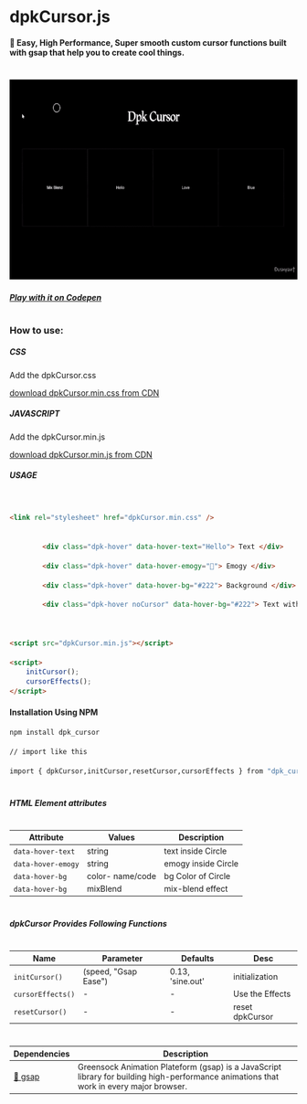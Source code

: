# dpkCursor.js

#### 🤍 Easy, High Performance, Super smooth custom cursor functions built with gsap that help you to create cool things.

#

<p align="left">        
    <a href="#">
        <img src="./src/img/dpkCursor.gif" height="350">
    </a>
</p>

##### [Play with it on Codepen]

#

### How to use:

##### CSS

Add the dpkCursor.css

[download dpkCursor.min.css from CDN]

##### JAVASCRIPT

Add the dpkCursor.min.js

[download dpkCursor.min.js from CDN]

##### USAGE

```HTML


<link rel="stylesheet" href="dpkCursor.min.css" />


        <div class="dpk-hover" data-hover-text="Hello"> Text </div>

        <div class="dpk-hover" data-hover-emogy="💚"> Emogy </div>

        <div class="dpk-hover" data-hover-bg="#222"> Background </div>

        <div class="dpk-hover noCursor" data-hover-bg="#222"> Text with Background </div>



<script src="dpkCursor.min.js"></script>

<script>
    initCursor();
    cursorEffects();
</script>


```

#### Installation Using NPM

```sh
npm install dpk_cursor

// import like this

import { dpkCursor,initCursor,resetCursor,cursorEffects } from "dpk_cursor/module/dpkCursor";

```

#

##### HTML Element attributes

#

| Attribute          | Values           | Description         |
| ------------------ | ---------------- | ------------------- |
| `data-hover-text`  | string           | text inside Circle  |
| `data-hover-emogy` | string           | emogy inside Circle |
| `data-hover-bg`    | color- name/code | bg Color of Circle  |
| `data-hover-bg`    | mixBlend         | mix-blend effect    |

#

##### dpkCursor Provides Following Functions

#

| Name              | Parameter            | Defaults         | Desc            |
| ----------------- | -------------------- | ---------------- | --------------- |
| `initCursor()`    | (speed, "Gsap Ease") | 0.13, 'sine.out' | initialization  |
| `cursorEffects()` | -                    | -                | Use the Effects |
| `resetCursor()`   | -                    | -                | reset dpkCursor |

#

| Dependencies | Description                                                                                                                             |
| ------------ | --------------------------------------------------------------------------------------------------------------------------------------- |
| [💚 gsap]    | Greensock Animation Plateform (gsap) is a JavaScript library for building high-performance animations that work in every major browser. |

[💚 gsap]: https://greensock.com/
[download dpkcursor.min.js from cdn]: https://cdn.jsdelivr.net/gh/Dushyant1295/dpkCursor/dpkCursor.min.js
[download dpkcursor.min.css from cdn]: https://cdn.jsdelivr.net/gh/Dushyant1295/dpkCursor/dpkCursor.min.css
[play with it on codepen]: https://codepen.io/dushyant1295/pen/JjWrwZa
